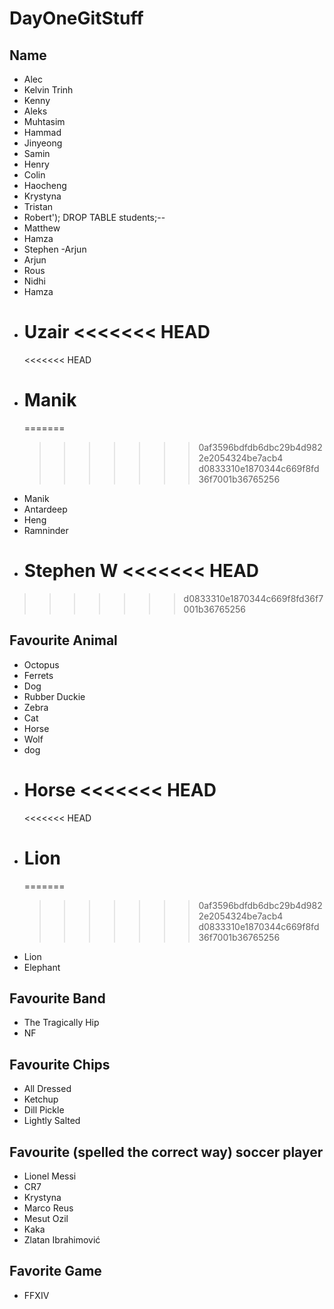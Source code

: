 # DayOneGitStuff

## Name

- Alec
- Kelvin Trinh
- Kenny
- Aleks
- Muhtasim
- Hammad
- Jinyeong
- Samin
- Henry
- Colin
- Haocheng
- Krystyna
- Tristan
- Robert'); DROP TABLE students;--
- Matthew
- Hamza
- Stephen
  -Arjun
- Arjun
- Rous
- Nidhi
- Hamza
- Uzair
  <<<<<<< HEAD
  =======
  <<<<<<< HEAD
- # Manik
  =======
  > > > > > > > 0af3596bdfdb6dbc29b4d9822e2054324be7acb4
  > > > > > > > d0833310e1870344c669f8fd36f7001b36765256
- Manik
- Antardeep
- Heng
- Ramninder
- Stephen W
  <<<<<<< HEAD
  =======

> > > > > > > d0833310e1870344c669f8fd36f7001b36765256

## Favourite Animal

- Octopus
- Ferrets
- Dog
- Rubber Duckie
- Zebra
- Cat
- Horse
- Wolf
- dog
- Horse
  <<<<<<< HEAD
  =======
  <<<<<<< HEAD
- # Lion
  =======
  > > > > > > > 0af3596bdfdb6dbc29b4d9822e2054324be7acb4
  > > > > > > > d0833310e1870344c669f8fd36f7001b36765256
- Lion
- Elephant

## Favourite Band

- The Tragically Hip
- NF

## Favourite Chips

- All Dressed
- Ketchup
- Dill Pickle
- Lightly Salted

## Favourite (spelled the correct way) soccer player

- Lionel Messi
- CR7
- Krystyna
- Marco Reus
- Mesut Ozil
- Kaka
- Zlatan Ibrahimović

## Favorite Game

- FFXIV
